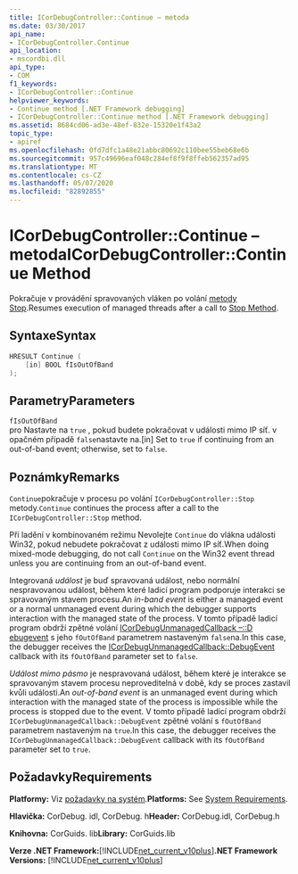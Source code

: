 ```yaml
---
title: ICorDebugController::Continue – metoda
ms.date: 03/30/2017
api_name:
- ICorDebugController.Continue
api_location:
- mscordbi.dll
api_type:
- COM
f1_keywords:
- ICorDebugController::Continue
helpviewer_keywords:
- Continue method [.NET Framework debugging]
- ICorDebugController::Continue method [.NET Framework debugging]
ms.assetid: 8684cd06-ad3e-48ef-832e-15320e1f43a2
topic_type:
- apiref
ms.openlocfilehash: 0fd7dfc1a48e21abbc80692c110bee55beb68e6b
ms.sourcegitcommit: 957c49696eaf048c284ef8f9f8ffeb562357ad95
ms.translationtype: MT
ms.contentlocale: cs-CZ
ms.lasthandoff: 05/07/2020
ms.locfileid: "82892855"
---
```

# <a name="icordebugcontrollercontinue-method"></a><span data-ttu-id="14591-102">ICorDebugController::Continue – metoda</span><span class="sxs-lookup"><span data-stu-id="14591-102">ICorDebugController::Continue Method</span></span>

<span data-ttu-id="14591-103">Pokračuje v provádění spravovaných vláken po volání [metody Stop](icordebugcontroller-stop-method.md).</span><span class="sxs-lookup"><span data-stu-id="14591-103">Resumes execution of managed threads after a call to [Stop Method](icordebugcontroller-stop-method.md).</span></span>

## <a name="syntax"></a><span data-ttu-id="14591-104">Syntaxe</span><span class="sxs-lookup"><span data-stu-id="14591-104">Syntax</span></span>

```cpp
HRESULT Continue (
    [in] BOOL fIsOutOfBand
);
```

## <a name="parameters"></a><span data-ttu-id="14591-105">Parametry</span><span class="sxs-lookup"><span data-stu-id="14591-105">Parameters</span></span>

`fIsOutOfBand`  
<span data-ttu-id="14591-106">pro Nastavte na `true` , pokud budete pokračovat v události mimo IP síť. v opačném případě `false`nastavte na.</span><span class="sxs-lookup"><span data-stu-id="14591-106">[in] Set to `true` if continuing from an out-of-band event; otherwise, set to `false`.</span></span>

## <a name="remarks"></a><span data-ttu-id="14591-107">Poznámky</span><span class="sxs-lookup"><span data-stu-id="14591-107">Remarks</span></span>

<span data-ttu-id="14591-108">`Continue`pokračuje v procesu po volání `ICorDebugController::Stop` metody.</span><span class="sxs-lookup"><span data-stu-id="14591-108">`Continue` continues the process after a call to the `ICorDebugController::Stop` method.</span></span>

<span data-ttu-id="14591-109">Při ladění v kombinovaném režimu Nevolejte `Continue` do vlákna události Win32, pokud nebudete pokračovat z události mimo IP síť.</span><span class="sxs-lookup"><span data-stu-id="14591-109">When doing mixed-mode debugging, do not call `Continue` on the Win32 event thread unless you are continuing from an out-of-band event.</span></span>

<span data-ttu-id="14591-110">Integrovaná *událost* je buď spravovaná událost, nebo normální nespravovanou událost, během které ladicí program podporuje interakci se spravovaným stavem procesu.</span><span class="sxs-lookup"><span data-stu-id="14591-110">An *in-band event* is either a managed event or a normal unmanaged event during which the debugger supports interaction with the managed state of the process.</span></span> <span data-ttu-id="14591-111">V tomto případě ladicí program obdrží zpětné volání [ICorDebugUnmanagedCallback –::D ebugevent](icordebugunmanagedcallback-debugevent-method.md) s jeho `fOutOfBand` parametrem nastaveným `false`na.</span><span class="sxs-lookup"><span data-stu-id="14591-111">In this case, the debugger receives the [ICorDebugUnmanagedCallback::DebugEvent](icordebugunmanagedcallback-debugevent-method.md) callback with its `fOutOfBand` parameter set to `false`.</span></span>

<span data-ttu-id="14591-112">*Událost mimo pásmo* je nespravovaná událost, během které je interakce se spravovaným stavem procesu neproveditelná v době, kdy se proces zastavil kvůli události.</span><span class="sxs-lookup"><span data-stu-id="14591-112">An *out-of-band event* is an unmanaged event during which interaction with the managed state of the process is impossible while the process is stopped due to the event.</span></span> <span data-ttu-id="14591-113">V tomto případě ladicí program obdrží `ICorDebugUnmanagedCallback::DebugEvent` zpětné volání s `fOutOfBand` parametrem nastaveným na `true`.</span><span class="sxs-lookup"><span data-stu-id="14591-113">In this case, the debugger receives the `ICorDebugUnmanagedCallback::DebugEvent` callback with its `fOutOfBand` parameter set to `true`.</span></span>

## <a name="requirements"></a><span data-ttu-id="14591-114">Požadavky</span><span class="sxs-lookup"><span data-stu-id="14591-114">Requirements</span></span>

<span data-ttu-id="14591-115">**Platformy:** Viz [požadavky na systém](../../get-started/system-requirements.md).</span><span class="sxs-lookup"><span data-stu-id="14591-115">**Platforms:** See [System Requirements](../../get-started/system-requirements.md).</span></span>

<span data-ttu-id="14591-116">**Hlavička:** CorDebug. idl, CorDebug. h</span><span class="sxs-lookup"><span data-stu-id="14591-116">**Header:** CorDebug.idl, CorDebug.h</span></span>

<span data-ttu-id="14591-117">**Knihovna:** CorGuids. lib</span><span class="sxs-lookup"><span data-stu-id="14591-117">**Library:** CorGuids.lib</span></span>

<span data-ttu-id="14591-118">**Verze .NET Framework:**[!INCLUDE[net_current_v10plus](../../../../includes/net-current-v10plus-md.md)]</span><span class="sxs-lookup"><span data-stu-id="14591-118">**.NET Framework Versions:** [!INCLUDE[net_current_v10plus](../../../../includes/net-current-v10plus-md.md)]</span></span>
